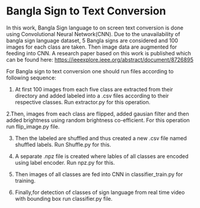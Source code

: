 # Bangla Sign to Text Conversion

In this work, Bangla Sign language to on screen text conversion is done using Convolutional Neural Network(CNN). Due to the unavailability of bangla sign language dataset, 5 Bangla signs are considered and 100 images for each class are taken. Then image data are augmented for feeding into CNN. A research paper based on this work is published which can be found here: https://ieeexplore.ieee.org/abstract/document/8726895

For Bangla sign to text conversion one should run files according to following sequence:

1. At first 100 images from each five class are extracted from their directory and added labeled into a .csv files according to their respective classes. Run extractor.py for this operation. 

2.Then, images from each class are flipped, added gausian filter and then added brightness using random brightness co-efficient. For this operation run flip_image.py file.

3. Then the labeled are shuffled and thus created a new .csv file named shuffled labels. Run Shuffle.py for this.

4. A separate .npz file is created where lables of all classes are encoded using label encoder. Run npz.py for this.

5. Then images of all classes are fed into CNN in classifier_train.py for training. 

6. Finally,for detection of classes of sign language from real time video with bounding box run classifier.py file. 

